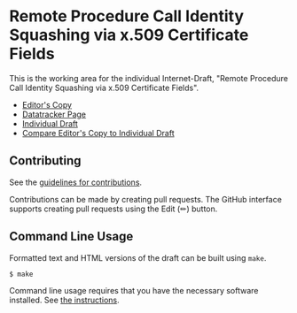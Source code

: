 <!-- regenerate: on (set to off if you edit this file) -->

# Remote Procedure Call Identity Squashing via x.509 Certificate Fields

This is the working area for the individual Internet-Draft, "Remote Procedure Call Identity Squashing via x.509 Certificate Fields".

* [Editor's Copy](https://chucklever.github.io/i-d-rpc-tls-othername/#go.draft-cel-nfsv4-rpc-tls-othername.html)
* [Datatracker Page](https://datatracker.ietf.org/doc/draft-cel-nfsv4-rpc-tls-othername)
* [Individual Draft](https://datatracker.ietf.org/doc/html/draft-cel-nfsv4-rpc-tls-othername)
* [Compare Editor's Copy to Individual Draft](https://chucklever.github.io/i-d-rpc-tls-othername/#go.draft-cel-nfsv4-rpc-tls-othername.diff)


## Contributing

See the
[guidelines for contributions](https://github.com/chucklever/i-d-rpc-tls-othername/blob/main/CONTRIBUTING.md).

Contributions can be made by creating pull requests.
The GitHub interface supports creating pull requests using the Edit (✏) button.


## Command Line Usage

Formatted text and HTML versions of the draft can be built using `make`.

```sh
$ make
```

Command line usage requires that you have the necessary software installed.  See
[the instructions](https://github.com/martinthomson/i-d-template/blob/main/doc/SETUP.md).

